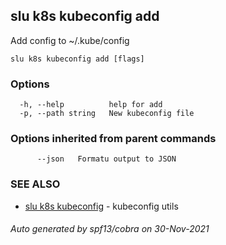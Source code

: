 ## slu k8s kubeconfig add

Add config to ~/.kube/config

```
slu k8s kubeconfig add [flags]
```

### Options

```
  -h, --help          help for add
  -p, --path string   New kubeconfig file
```

### Options inherited from parent commands

```
      --json   Formatu output to JSON
```

### SEE ALSO

* [slu k8s kubeconfig](slu_k8s_kubeconfig.md)	 - kubeconfig utils

###### Auto generated by spf13/cobra on 30-Nov-2021
